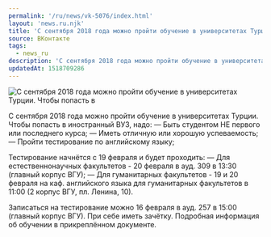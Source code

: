```yaml
---
permalink: '/ru/news/vk-5076/index.html'
layout: 'news.ru.njk'
title: 'С сентября 2018 года можно пройти обучение в университетах Турции.'
source: ВКонтакте
tags:
  - news_ru
description: 'С сентября 2018 года можно пройти обучение в университетах Турции.'
updatedAt: 1518709286
---
```

![С сентября 2018 года можно пройти обучение в университетах Турции. Чтобы попасть в](https://sun9-54.userapi.com/impf/c830309/v830309050/7c3ee/KvMhpQF0auA.jpg?size=1280x864&quality=96&sign=5c44d6f310164f45dcb79543d64f35fc&c_uniq_tag=ff2vp5_zzjltCvXKz20eWUqAYpOrAThj5j_EBDk_-VM&type=album)

С сентября 2018 года можно пройти обучение в университетах Турции. Чтобы попасть в иностранный ВУЗ, надо:
— Быть студентом НЕ первого или последнего курса;
— Иметь отличную или хорошую успеваемость;
— Пройти тестирование по английскому языку;

Тестирование начнётся с 19 февраля и будет проходить:
— Для естественнонаучных факультетов - 20 февраля в ауд. 309 в 13:30 (главный корпус ВГУ);
— Для гуманитарных факультетов - 19 и 20 февраля на каф. английского языка для гуманитарных факультетов в 11:00 (2 корпус ВГУ, пл. Ленина, 10).

Записаться на тестирование можно 16 февраля в ауд. 257 в 15:00 (главный корпус ВГУ). При себе иметь зачётку.
Подробная информация об обучении в прикреплённом документе.

